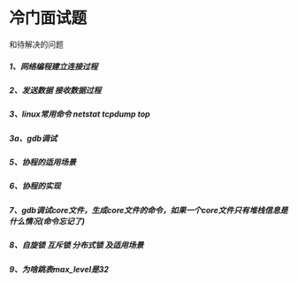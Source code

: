 # 冷门面试题

和待解决的问题

##### 1、网络编程建立连接过程

##### 2、发送数据 接收数据过程

##### 3、linux常用命令 netstat tcpdump top

##### 3a、gdb调试

##### 5、协程的适用场景

##### 6、协程的实现

##### 7、gdb调试core文件，生成core文件的命令，如果一个core文件只有堆栈信息是什么情况(命令忘记了)

##### 8、自旋锁 互斥锁 分布式锁 及适用场景

##### 9、为啥跳表max_level是32








